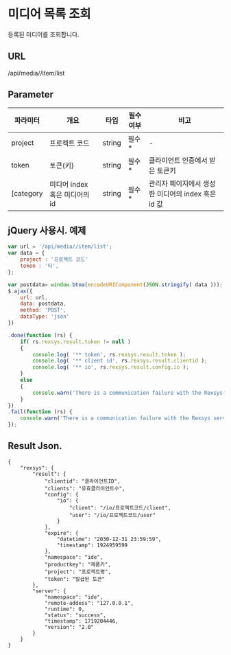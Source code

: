 미디어 목록 조회
==========================

등록된 미디어를 조회합니다.

## URL

/api/media//item/list

## Parameter

|파라미터|개요|타입|필수여부|비고|
|---|---|---|---|---|
|project|프로젝트 코드|string|필수*|-|
|token|토큰(키)|string|필수*|클라이언트 인증에서 받은 토큰키|
[category|미디어 index 혹은 미디어의 id|string|필수*|관리자 페이지에서 생성한 미디어의 index 혹은 id 값|

## jQuery 사용시. 예제

```javascript
var url = '/api/media//item/list';
var data = {
	project : '프로젝트 코드'
	token : '티',
};

var postdata= window.btoa(encodeURIComponent(JSON.stringify( data )));
$.ajax({
	url: url,
	data: postdata,
	method: 'POST',
	dataType: 'json'
})

.done(function (rs) {
	if( rs.rexsys.result.token != null )
	{
		console.log( '** token', rs.rexsys.result.token );
		console.log( '** client id', rs.rexsys.result.clientid );
		console.log( '** io', rs.rexsys.result.config.io );
	}
	else
	{
		console.warn('There is a communication failure with the Rexsys server.');
	}
})
.fail(function (rs) {
	console.warn('There is a communication failure with the Rexsys server.');
});
```

## Result Json.

```
{
    "rexsys": {
        "result": {
            "clientid": "클라이언트ID",
            "clients": "유효클라이언트수",
            "config": {
                "io": {
                    "client": "/io/프로젝트코드/client",
                    "user": "/io/프로젝트코드/user"
                }
            },
            "expire": {
                "datetime": "2030-12-31 23:59:59",
                "timestamp": 1924959599
            },
            "namespace": "ide",
            "productkey": "제품키",
            "project": "프로젝트명",
            "token": "발급된 토큰"
        },
        "server": {
            "namespace": "ide",
            "remote-addess": "127.0.0.1",
            "runtime": 0,
            "status": "success",
            "timestamp": 1719204446,
            "version": "2.0"
        }
    }
}
```
